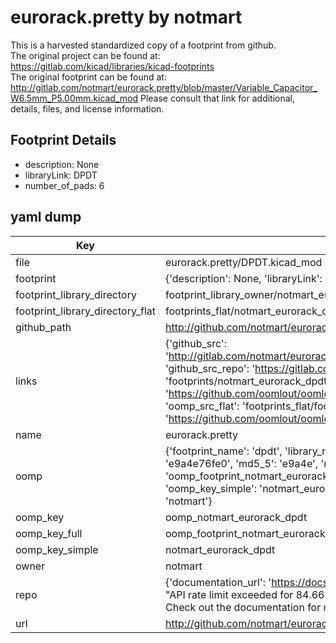 # eurorack.pretty by notmart  
This is a harvested standardized copy of a footprint from github.  
The original project can be found at:  
https://gitlab.com/kicad/libraries/kicad-footprints  
The original footprint can be found at:
http://gitlab.com/notmart/eurorack.pretty/blob/master/Variable_Capacitor_W6.5mm_P5.00mm.kicad_mod
Please consult that link for additional, details, files, and license information.  
## Footprint Details
* description: None  
* libraryLink: DPDT  
* number_of_pads: 6  
## yaml dump  
| Key | Value |  
| --- | --- |  
| file | eurorack.pretty/DPDT.kicad_mod |  
| footprint | {'description': None, 'libraryLink': 'DPDT', 'number_of_pads': 6} |  
| footprint_library_directory | footprint_library_owner/notmart_eurorack.pretty |  
| footprint_library_directory_flat | footprints_flat/notmart_eurorack_dpdt/working |  
| github_path | http://github.com/notmart/eurorack.pretty/blob/master/DPDT.kicad_mod |  
| links | {'github_src': 'http://gitlab.com/notmart/eurorack.pretty/blob/master/Variable_Capacitor_W6.5mm_P5.00mm.kicad_mod', 'github_src_repo': 'https://gitlab.com/kicad/libraries/kicad-footprints', 'oomp_bot': 'footprints/notmart_eurorack_dpdt/working', 'oomp_bot_github': 'https://github.com/oomlout/oomlout_oomp_footprint_bot/tree/main/footprints/notmart_eurorack_dpdt/working', 'oomp_src_flat': 'footprints_flat/footprints_flat/notmart_eurorack_dpdt/working', 'oomp_src_flat_github': 'https://github.com/oomlout/oomlout_oomp_footprint_src/tree/main/footprints_flat/notmart_eurorack_dpdt/working'} |  
| name | eurorack.pretty |  
| oomp | {'footprint_name': 'dpdt', 'library_name': 'eurorack', 'md5': 'e9a4e76fe03895da6a2bc010842f87eb', 'md5_10': 'e9a4e76fe0', 'md5_5': 'e9a4e', 'md5_6': 'e9a4e7', 'oomp_key': 'oomp_notmart_eurorack_dpdt', 'oomp_key_extra': 'oomp_footprint_notmart_eurorack_dpdt', 'oomp_key_full': 'oomp_footprint_notmart_eurorack_dpdt_e9a4e7', 'oomp_key_simple': 'notmart_eurorack_dpdt', 'original_filename': 'eurorack.pretty/DPDT.kicad_mod', 'owner_name': 'notmart'} |  
| oomp_key | oomp_notmart_eurorack_dpdt |  
| oomp_key_full | oomp_footprint_notmart_eurorack_dpdt |  
| oomp_key_simple | notmart_eurorack_dpdt |  
| owner | notmart |  
| repo | {'documentation_url': 'https://docs.github.com/rest/overview/resources-in-the-rest-api#rate-limiting', 'message': "API rate limit exceeded for 84.66.173.59. (But here's the good news: Authenticated requests get a higher rate limit. Check out the documentation for more details.)"} |  
| url | http://github.com/notmart/eurorack.pretty |  

